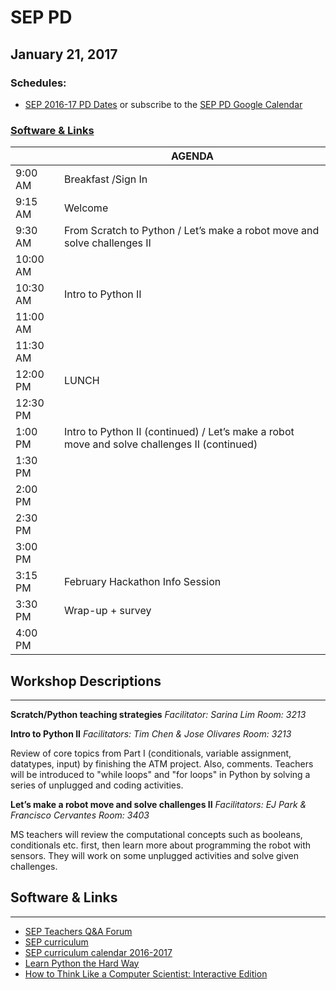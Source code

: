 # SEP PD
## January 21, 2017

### Schedules:
* [SEP 2016-17 PD Dates](https://drive.google.com/open?id=1scIhCYFxiCcKbgI1CG4HbLP8kZ7sSzzJVxxi3erTzkc) or subscribe to the [SEP PD Google Calendar](https://calendar.google.com/calendar/embed?src=strongschools.nyc_p8ub77g79n2k4f4ufi238pjh6k%40group.calendar.google.com&ctz=America/New_York) 

### [Software & Links](#links)

|| AGENDA
| ------| ------------- |
| 9:00 AM |Breakfast /Sign In
9:15 AM |Welcome
9:30 AM |From Scratch to Python / Let’s make a robot move and solve challenges II
10:00 AM |
10:30 AM |Intro to Python II
11:00 AM |
11:30 AM | 
12:00 PM |LUNCH
12:30 PM |
1:00 PM |Intro to Python II (continued) / Let’s make a robot move and solve challenges II (continued)
1:30 PM |
2:00 PM |
2:30 PM |
3:00 PM |
3:15 PM |February Hackathon Info Session
3:30 PM |Wrap-up + survey
4:00 PM |

## Workshop Descriptions
***
**Scratch/Python teaching strategies**
*Facilitator: Sarina Lim*
*Room: 3213*

**Intro to Python II**
*Facilitators: Tim Chen & Jose Olivares*
*Room: 3213*

Review of core topics from Part I (conditionals, variable assignment, datatypes, input) by finishing the ATM project.  Also, comments. Teachers will be introduced to "while loops" and "for loops" in Python by solving a series of unplugged and coding activities.

**Let’s make a robot move and solve challenges II**
*Facilitators: EJ Park & Francisco Cervantes*
*Room: 3403*

MS teachers will review the computational concepts such as booleans, conditionals etc. first, then learn more about programming the robot with sensors. They will work on some unplugged activities and solve given challenges.


## <a name="links">Software & Links</a>
***
* [SEP Teachers Q&A Forum](http://tinyurl.com/septeachers)
* [SEP curriculum](https://drive.google.com/open?id=0B8D2ft9M8qQCamQwZGpJMEU2TEk)
* [SEP curriculum calendar 2016-2017](https://docs.google.com/a/strongschools.nyc/document/d/10a8UPH6-v-aoAXGVo1c68VapsTHkJXgzROd6vStX6ZU/edit?usp=sharing)
* [Learn Python the Hard Way](https://learnpythonthehardway.org/)
* [How to Think Like a Computer Scientist: Interactive Edition](http://interactivepython.org/courselib/static/thinkcspy/index.html)
